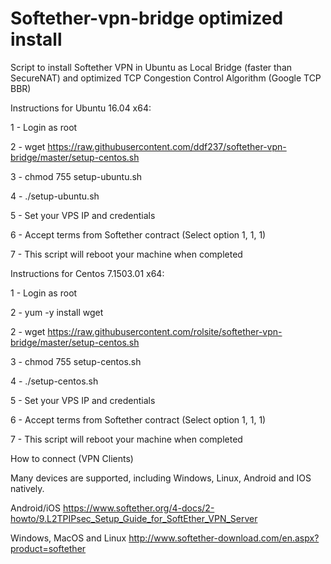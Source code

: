 # Softether-vpn-bridge optimized install
Script to install Softether VPN in Ubuntu as Local Bridge (faster than SecureNAT) and optimized TCP Congestion Control Algorithm (Google TCP BBR)

Instructions for Ubuntu 16.04 x64:

1 - Login as root

2 - wget https://raw.githubusercontent.com/ddf237/softether-vpn-bridge/master/setup-centos.sh

3 - chmod 755 setup-ubuntu.sh

4 - ./setup-ubuntu.sh

5 - Set your VPS IP and credentials

6 - Accept terms from Softether contract (Select option 1, 1, 1)

7 - This script will reboot your machine when completed


Instructions for Centos 7.1503.01 x64:

1 - Login as root

2 - yum -y install wget

2 - wget https://raw.githubusercontent.com/rolsite/softether-vpn-bridge/master/setup-centos.sh

3 - chmod 755 setup-centos.sh

4 - ./setup-centos.sh

5 - Set your VPS IP and credentials

6 - Accept terms from Softether contract (Select option 1, 1, 1)

7 - This script will reboot your machine when completed


How to connect (VPN Clients)

Many devices are supported, including Windows, Linux, Android and IOS natively.

Android/iOS
https://www.softether.org/4-docs/2-howto/9.L2TPIPsec_Setup_Guide_for_SoftEther_VPN_Server

Windows, MacOS and Linux
http://www.softether-download.com/en.aspx?product=softether



